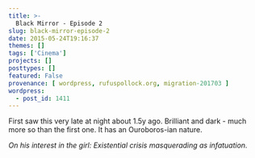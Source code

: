 ```yaml
---
title: >-
  Black Mirror - Episode 2
slug: black-mirror-episode-2
date: 2015-05-24T19:16:37
themes: []
tags: ['Cinema']
projects: []
posttypes: []
featured: False
provenance: [ wordpress, rufuspollock.org, migration-201703 ]
wordpress:
  - post_id: 1411
---
```


First saw this very late at night about 1.5y ago. Brilliant and dark - much more so than the first one. It has an Ouroboros-ian nature.

*On his interest in the girl: Existential crisis masquerading as infatuation.*

